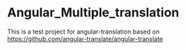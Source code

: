 # Angular_Multiple_translation
This is a test project for angular-translation based on https://github.com/angular-translate/angular-translate
